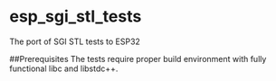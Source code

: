 # esp_sgi_stl_tests
The port of SGI STL tests to ESP32

##Prerequisites
The tests require proper build environment with fully functional libc and libstdc++.